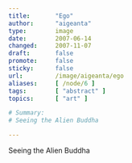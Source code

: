 ```yaml
---
title:       "Ego"
author:      "aigeanta"
type:        image
date:        2007-06-14
changed:     2007-11-07
draft:       false
promote:     false
sticky:      false
url:         /image/aigeanta/ego
aliases:     [ /node/6 ]
tags:        [ "abstract" ]
topics:      [ "art" ]

# Summary:
# Seeing the Alien Buddha

---
```

Seeing the Alien Buddha

